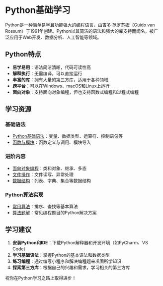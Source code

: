 # Python基础学习

Python是一种简单易学且功能强大的编程语言，由吉多·范罗苏姆（Guido van Rossum）于1991年创建。Python以其简洁的语法和强大的库支持而闻名，被广泛应用于Web开发、数据分析、人工智能等领域。

## Python特点

- **易学易用**：语法简洁清晰，代码可读性高
- **解释执行**：无需编译，可以直接运行
- **丰富的库**：拥有大量的第三方库，适用于各种领域
- **跨平台**：可以在Windows、macOS和Linux上运行
- **面向对象**：支持面向对象编程，但也支持函数式编程和过程式编程

## 学习资源

### 基础语法
- [Python基础语法](https://github.com/GahooChen/GahooChenBlog/blob/main/src/programming-languages/python/basic-syntax.md)：变量、数据类型、运算符、控制语句等
- [函数与模块](https://github.com/GahooChen/GahooChenBlog/blob/main/src/programming-languages/python/functions-modules.md)：函数定义与调用、模块导入

### 进阶内容
- [面向对象编程](https://github.com/GahooChen/GahooChenBlog/blob/main/src/programming-languages/python/oop.md)：类和对象、继承、多态
- [文件操作](https://github.com/GahooChen/GahooChenBlog/blob/main/src/programming-languages/python/file-operations.md)：文件读写、异常处理
- [数据结构](https://github.com/GahooChen/GahooChenBlog/blob/main/src/programming-languages/python/data-structures.md)：列表、字典、集合等数据结构

### Python算法实现
- [常用算法](https://github.com/GahooChen/GahooChenBlog/blob/main/src/programming-languages/python/common-algorithms.md)：排序、查找等基本算法
- [算法题解](https://github.com/GahooChen/GahooChenBlog/blob/main/src/programming-languages/python/algorithm-solutions.md)：常见编程题目的Python解决方案

## 学习建议

1. **安装Python和IDE**：下载Python解释器和开发环境（如PyCharm、VS Code）
2. **学习基础语法**：掌握Python的基本语法和数据类型
3. **练习编程**：通过编写小程序和解决编程题来巩固所学知识
4. **探索第三方库**：根据自己的兴趣和需求，学习相关的第三方库

祝你在Python学习之路上取得进步！